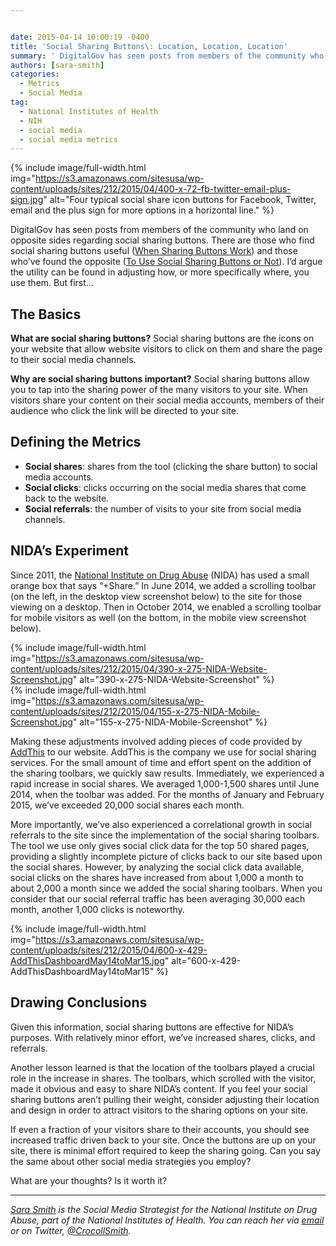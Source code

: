 ```yaml
---


date: 2015-04-14 10:00:19 -0400
title: 'Social Sharing Buttons\: Location, Location, Location'
summary: ' DigitalGov has seen posts from members of the community who land on opposite sides regarding social sharing buttons. There are those who find social sharing buttons useful (When Sharing Buttons Work)'
authors: [sara-smith]
categories:
  - Metrics
  - Social Media
tag:
  - National Institutes of Health
  - NIH
  - social media
  - social media metrics
---
```



{% include image/full-width.html img="https://s3.amazonaws.com/sitesusa/wp-content/uploads/sites/212/2015/04/400-x-72-fb-twitter-email-plus-sign.jpg" alt="Four typical social share icon buttons for Facebook, Twitter, email and the plus sign for more options in a horizontal line." %}

DigitalGov has seen posts from members of the community who land on opposite sides regarding social sharing buttons. There are those who find social sharing buttons useful ([When Sharing Buttons Work](https://www.WHATEVER/2014/04/23/when-sharing-buttons-work/)) and those who’ve found the opposite ([To Use Social Sharing Buttons or Not](https://www.WHATEVER/2014/04/02/to-use-social-sharing-buttons-or-not/)). I’d argue the utility can be found in adjusting how, or more specifically where, you use them. But first…

## The Basics

**What are social sharing buttons?** Social sharing buttons are the icons on your website that allow website visitors to click on them and share the page to their social media channels.

**Why are social sharing buttons important?** Social sharing buttons allow you to tap into the sharing power of the many visitors to your site. When visitors share your content on their social media accounts, members of their audience who click the link will be directed to your site.

## Defining the Metrics

  * **Social shares**: shares from the tool (clicking the share button) to social media accounts.
  * **Social clicks**: clicks occurring on the social media shares that come back to the website.
  * **Social referrals**: the number of visits to your site from social media channels.

## NIDA’s  Experiment

Since 2011, the [National Institute on Drug Abuse](http://www.drugabuse.gov/) (NIDA) has used a small orange box that says “+Share.” In June 2014, we added a scrolling toolbar (on the left, in the desktop view screenshot below) to the site for those viewing on a desktop. Then in October 2014, we enabled a scrolling toolbar for mobile visitors as well (on the bottom, in the mobile view screenshot below).


{% include image/full-width.html img="https://s3.amazonaws.com/sitesusa/wp-content/uploads/sites/212/2015/04/390-x-275-NIDA-Website-Screenshot.jpg" alt="390-x-275-NIDA-Website-Screenshot" %}   
{% include image/full-width.html img="https://s3.amazonaws.com/sitesusa/wp-content/uploads/sites/212/2015/04/155-x-275-NIDA-Mobile-Screenshot.jpg" alt="155-x-275-NIDA-Mobile-Screenshot" %}

Making these adjustments involved adding pieces of code provided by [AddThis](https://www.addthis.com/#gallery) to our website. AddThis is the company we use for social sharing services. For the small amount of time and effort spent on the addition of the sharing toolbars, we quickly saw results. Immediately, we experienced a rapid increase in social shares. We averaged 1,000-1,500 shares until June 2014, when the toolbar was added. For the months of January and February 2015, we’ve exceeded 20,000 social shares each month.

More importantly, we’ve also experienced a correlational growth in social referrals to the site since the implementation of the social sharing toolbars. The tool we use only gives social click data for the top 50 shared pages, providing a slightly incomplete picture of clicks back to our site based upon the social shares. However, by analyzing the social click data available, social clicks on the shares have increased from about 1,000 a month to about 2,000 a month since we added the social sharing toolbars. When you consider that our social referral traffic has been averaging 30,000 each month, another 1,000 clicks is noteworthy.


{% include image/full-width.html img="https://s3.amazonaws.com/sitesusa/wp-content/uploads/sites/212/2015/04/600-x-429-AddThisDashboardMay14toMar15.jpg" alt="600-x-429-AddThisDashboardMay14toMar15" %}

## Drawing Conclusions

Given this information, social sharing buttons are effective for NIDA’s  purposes. With relatively minor effort, we’ve increased shares, clicks, and referrals.

Another lesson learned is that the location of the toolbars played a crucial role in the increase in shares. The toolbars, which scrolled with the visitor, made it obvious and easy to share NIDA’s  content. If you feel your social sharing buttons aren’t pulling their weight, consider adjusting their location and design in order to attract visitors to the sharing options on your site.

If even a fraction of your visitors share to their accounts, you should see increased traffic driven back to your site. Once the buttons are up on your site, there is minimal effort required to keep the sharing going. Can you say the same about other social media strategies you employ?

What are your thoughts? Is it worth it?

* * *

_[Sara Smith](https://www.linkedin.com/in/saramariecrocoll) is the Social Media Strategist for the National Institute on Drug Abuse, part of the National Institutes of Health. You can reach her via [email](mailto:Sara.smith@nih.go) or on Twitter, [@CrocollSmith](https://twitter.com/CrocollSmith)._